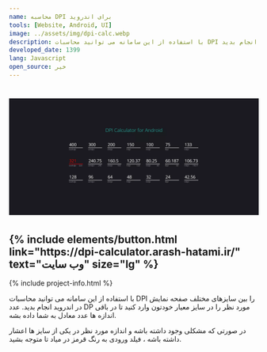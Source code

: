 ```yaml
---
name: محاسبه DPI برای اندروید
tools: [Website, Android, UI]
image: ../assets/img/dpi-calc.webp
description: با استفاده از این سامانه می توانید محاسبات DPI را بین سایزهای مختلف صفحه نمایش در اندروید انجام بدید
developed_date: 1399
lang: Javascript
open_source: خیر
---
```


<h1 class="center">
<img src="../assets/img/dpi-calc.webp"/>
</h1>

<h2 class="center">
{% include elements/button.html link="https://dpi-calculator.arash-hatami.ir/" text="وب سایت" size="lg" %}
</h2>

{% include project-info.html %}

با استفاده از این سامانه می توانید محاسبات DPI را بین سایزهای مختلف صفحه نمایش در اندروید انجام بدید. عدد DP مورد نظر را در سایز معیار خودتون وارد کنید تا در باقی اندازه ها عدد معادل به شما داده بشه.

در صورتی که مشکلی وجود داشته باشه و اندازه مورد نظر در یکی از سایز ها اعشار داشته باشه ، فیلد ورودی به رنگ قرمز در میاد تا متوجه بشید.
